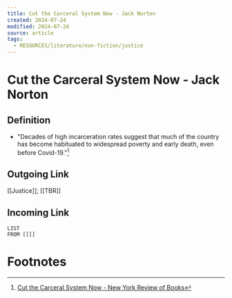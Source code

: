 ```yaml
---
title: Cut the Carceral System Now - Jack Norton
created: 2024-07-24
modified: 2024-07-24
source: article
tags:
  - RESOURCES/literature/non-fiction/justice
---
```

# Cut the Carceral System Now - Jack Norton
## Definition
- "Decades of high incarceration rates suggest that much of the country has become habituated to widespread poverty and early death, even before Covid-19."[^1]
## Outgoing Link
[[Justice]]; [[TBR]]
## Incoming Link
```dataview
LIST
FROM [[]]
```
# Footnotes

[^1]: [Cut the Carceral System Now - New York Review of Books](https://www.nybooks.com/online/2020/06/06/cut-the-carceral-system-now/)